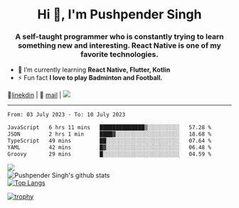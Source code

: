 <h1 align="center">Hi 👋, I'm Pushpender Singh</h1>
<h3 align="center">A self-taught programmer who is constantly trying to learn something new and interesting. React Native is one of my favorite technologies.</h3>

- 🌱 I’m currently learning **React Native, Flutter, Kotlin**
- ⚡ Fun fact **I love to play Badminton and Football.**

👔[linekdin](https://www.linkedin.com/in/pushpender-singh-240061202/) | 📧 [mail](mailto:pushpendersingh694@gmail.com) | ![](https://komarev.com/ghpvc/?username=pushpender-singh-ap&color=blue)


---

<!--START_SECTION:waka-->

```txt
From: 03 July 2023 - To: 10 July 2023

JavaScript   6 hrs 11 mins   ██████████████▒░░░░░░░░░░   57.28 %
JSON         2 hrs 1 min     ████▓░░░░░░░░░░░░░░░░░░░░   18.68 %
TypeScript   49 mins         ██░░░░░░░░░░░░░░░░░░░░░░░   07.64 %
YAML         42 mins         █▓░░░░░░░░░░░░░░░░░░░░░░░   06.48 %
Groovy       29 mins         █░░░░░░░░░░░░░░░░░░░░░░░░   04.59 %
```

<!--END_SECTION:waka-->

<img align="left" src="https://github-readme-streak-stats.herokuapp.com/?user=pushpender-singh-ap&theme=dark" /></br>
![Pushpender Singh's github stats](https://github-readme-stats.vercel.app/api?username=pushpender-singh-ap&show_icons=true&theme=radical&count_private=true)</br>
[![Top Langs](https://github-readme-stats.vercel.app/api/top-langs/?username=pushpender-singh-ap&theme=radical)](https://github.com/pushpender-singh-ap/github-readme-stats)

[![trophy](https://github-profile-trophy.vercel.app/?username=pushpender-singh-ap&theme=radical)](https://github.com/pushpender-singh-ap/pushpender-singh-ap)
